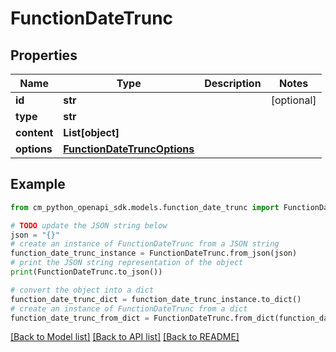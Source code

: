 # FunctionDateTrunc


## Properties

Name | Type | Description | Notes
------------ | ------------- | ------------- | -------------
**id** | **str** |  | [optional] 
**type** | **str** |  | 
**content** | **List[object]** |  | 
**options** | [**FunctionDateTruncOptions**](FunctionDateTruncOptions.md) |  | 

## Example

```python
from cm_python_openapi_sdk.models.function_date_trunc import FunctionDateTrunc

# TODO update the JSON string below
json = "{}"
# create an instance of FunctionDateTrunc from a JSON string
function_date_trunc_instance = FunctionDateTrunc.from_json(json)
# print the JSON string representation of the object
print(FunctionDateTrunc.to_json())

# convert the object into a dict
function_date_trunc_dict = function_date_trunc_instance.to_dict()
# create an instance of FunctionDateTrunc from a dict
function_date_trunc_from_dict = FunctionDateTrunc.from_dict(function_date_trunc_dict)
```
[[Back to Model list]](../README.md#documentation-for-models) [[Back to API list]](../README.md#documentation-for-api-endpoints) [[Back to README]](../README.md)


